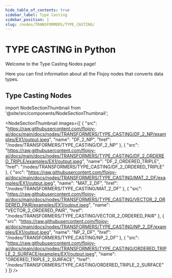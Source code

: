 ```yaml
---
hide_table_of_contents: true
sidebar_label: Type Casting
sidebar_position: 1
slug: /nodes/TRANSFORMERS/TYPE_CASTING/
---
```


# TYPE CASTING in Python

Welcome to the Type Casting Nodes page!

Here you can find information about all the Flojoy nodes that converts data types.

## Type Casting Nodes


<!-- Custom component -->

import NodeSectionThumbnail from '@site/src/components/NodeSectionThumbnail';

<NodeSectionThumbnail images={[
   {
      "src": "https://raw.githubusercontent.com/flojoy-ai/docs/main/docs/nodes/TRANSFORMERS/TYPE_CASTING/DF_2_NP/examples/EX1/output.jpeg",
      "name": "DF_2_NP",
      "href": "/nodes/TRANSFORMERS/TYPE_CASTING/DF_2_NP"
   },
   {
      "src": "https://raw.githubusercontent.com/flojoy-ai/docs/main/docs/nodes/TRANSFORMERS/TYPE_CASTING/DF_2_ORDERED_TRIPLE/examples/EX1/output.jpeg",
      "name": "DF_2_ORDERED_TRIPLE",
      "href": "/nodes/TRANSFORMERS/TYPE_CASTING/DF_2_ORDERED_TRIPLE"
   },
   {
      "src": "https://raw.githubusercontent.com/flojoy-ai/docs/main/docs/nodes/TRANSFORMERS/TYPE_CASTING/MAT_2_DF/examples/EX1/output.jpeg",
      "name": "MAT_2_DF",
      "href": "/nodes/TRANSFORMERS/TYPE_CASTING/MAT_2_DF"
   },
   {
      "src": "https://raw.githubusercontent.com/flojoy-ai/docs/main/docs/nodes/TRANSFORMERS/TYPE_CASTING/VECTOR_2_ORDERED_PAIR/examples/EX1/output.jpeg",
      "name": "VECTOR_2_ORDERED_PAIR",
      "href": "/nodes/TRANSFORMERS/TYPE_CASTING/VECTOR_2_ORDERED_PAIR"
   },
   {
      "src": "https://raw.githubusercontent.com/flojoy-ai/docs/main/docs/nodes/TRANSFORMERS/TYPE_CASTING/NP_2_DF/examples/EX1/output.jpeg",
      "name": "NP_2_DF",
      "href": "/nodes/TRANSFORMERS/TYPE_CASTING/NP_2_DF"
   },
   {
      "src": "https://raw.githubusercontent.com/flojoy-ai/docs/main/docs/nodes/TRANSFORMERS/TYPE_CASTING/ORDERED_TRIPLE_2_SURFACE/examples/EX1/output.jpeg",
      "name": "ORDERED_TRIPLE_2_SURFACE",
      "href": "/nodes/TRANSFORMERS/TYPE_CASTING/ORDERED_TRIPLE_2_SURFACE"
   }
]} />
